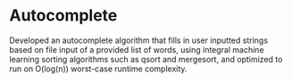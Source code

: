 # Autocomplete
Developed an autocomplete algorithm that fills in user inputted strings based on file input of a provided list of words, using integral machine learning sorting algorithms such as qsort and mergesort, and optimized to run on O(log(n)) worst-case runtime complexity.
